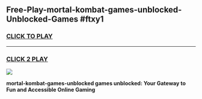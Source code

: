 
## Free-Play-mortal-kombat-games-unblocked-Unblocked-Games #ftxy1
<h3>
<a href="https://news.freeplayer.one?title=mortal-kombat-games-unblocked&ref=8M">CLICK TO PLAY</a></h3>
<hr>

<h3>
<a href="https://news.freeplayer.one?title=mortal-kombat-games-unblocked&ref=8M">CLICK 2 PLAY</a>
  
</h3>

<a href="https://news.freeplayer.one?title=mortal-kombat-games-unblocked&ref=8M"><img src="https://clearcache.store/games.png"></a>


**mortal-kombat-games-unblocked games unblocked: Your Gateway to Fun and Accessible Online Gaming**
